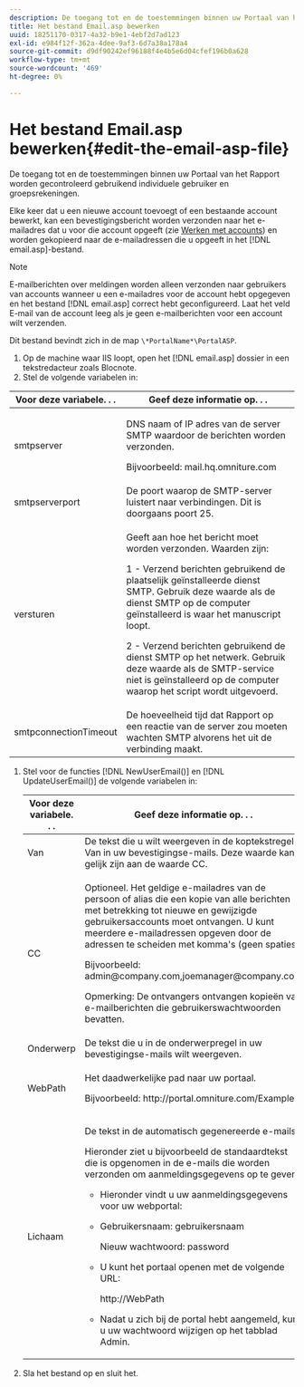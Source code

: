 ```yaml
---
description: De toegang tot en de toestemmingen binnen uw Portaal van het Rapport worden gecontroleerd gebruikend individuele gebruiker en groepsrekeningen.
title: Het bestand Email.asp bewerken
uuid: 18251170-0317-4a32-b9e1-4ebf2d7ad123
exl-id: e984f12f-362a-4dee-9af3-6d7a38a178a4
source-git-commit: d9df90242ef96188f4e4b5e6d04cfef196b0a628
workflow-type: tm+mt
source-wordcount: '469'
ht-degree: 0%

---
```


# Het bestand Email.asp bewerken{#edit-the-email-asp-file}

De toegang tot en de toestemmingen binnen uw Portaal van het Rapport worden gecontroleerd gebruikend individuele gebruiker en groepsrekeningen.

Elke keer dat u een nieuwe account toevoegt of een bestaande account bewerkt, kan een bevestigingsbericht worden verzonden naar het e-mailadres dat u voor die account opgeeft (zie [Werken met accounts](../../../home/c-rpt-oview/c-admin-rpt/c-work-accts/c-work-accts.md#concept-c933a1940bda4a3489d61d8af315e45d)) en worden gekopieerd naar de e-mailadressen die u opgeeft in het [!DNL email.asp]-bestand.

>[!NOTE]
>
>E-mailberichten over meldingen worden alleen verzonden naar gebruikers van accounts wanneer u een e-mailadres voor de account hebt opgegeven en het bestand [!DNL email.asp] correct hebt geconfigureerd. Laat het veld E-mail van de account leeg als je geen e-mailberichten voor een account wilt verzenden.

Dit bestand bevindt zich in de map `\*PortalName*\PortalASP`.

1. Op de machine waar IIS loopt, open het [!DNL email.asp] dossier in een tekstredacteur zoals Blocnote.
1. Stel de volgende variabelen in:

<table id="table_44F52DA266364DF993C40678A28E0F0D"> 
 <thead> 
  <tr> 
   <th colname="col1" class="entry"> Voor deze variabele. . . </th> 
   <th colname="col2" class="entry"> Geef deze informatie op. . . </th> 
  </tr> 
 </thead>
 <tbody> 
  <tr> 
   <td colname="col1"> smtpserver </td> 
   <td colname="col2"> <p>DNS naam of IP adres van de server SMTP waardoor de berichten worden verzonden. </p> <p>Bijvoorbeeld: <span class="filepath"> mail.hq.omniture.com</span></p> </td> 
  </tr> 
  <tr> 
   <td colname="col1"> smtpserverport </td> 
   <td colname="col2"> De poort waarop de SMTP-server luistert naar verbindingen. Dit is doorgaans poort 25. </td> 
  </tr> 
  <tr> 
   <td colname="col1"> versturen </td> 
   <td colname="col2"> <p>Geeft aan hoe het bericht moet worden verzonden. Waarden zijn: </p> <p>1 - Verzend berichten gebruikend de plaatselijk geïnstalleerde dienst SMTP. Gebruik deze waarde als de dienst SMTP op de computer geïnstalleerd is waar het manuscript loopt. </p> <p>2 - Verzend berichten gebruikend de dienst SMTP op het netwerk. Gebruik deze waarde als de SMTP-service niet is geïnstalleerd op de computer waarop het script wordt uitgevoerd. </p> </td> 
  </tr> 
  <tr> 
   <td colname="col1"> smtpconnectionTimeout </td> 
   <td colname="col2">De hoeveelheid tijd dat <span class="wintitle"> Rapport</span> op een reactie van de server zou moeten wachten SMTP alvorens het uit de verbinding maakt. </td> 
  </tr> 
 </tbody> 
</table>

1. Stel voor de functies [!DNL NewUserEmail()] en [!DNL UpdateUserEmail()] de volgende variabelen in:

   <table id="table_91C5E36B84A94C4097EE5993592BE587"> 
   <thead> 
   <tr> 
      <th colname="col1" class="entry"> Voor deze variabele. . . </th> 
      <th colname="col2" class="entry"> Geef deze informatie op. . . </th> 
   </tr> 
   </thead>
   <tbody> 
   <tr> 
      <td colname="col1"> Van </td> 
      <td colname="col2">De tekst die u wilt weergeven in de koptekstregel Van in uw bevestigingse-mails. Deze waarde kan gelijk zijn aan de waarde <span class="wintitle"> CC</span>. </td> 
   </tr> 
   <tr> 
      <td colname="col1"> CC </td> 
      <td colname="col2"> <p>Optioneel. Het geldige e-mailadres van de persoon of alias die een kopie van alle berichten met betrekking tot nieuwe en gewijzigde gebruikersaccounts moet ontvangen. U kunt meerdere e-mailadressen opgeven door de adressen te scheiden met komma's (geen spaties). </p> <p>Bijvoorbeeld: <span class="filepath"> admin@company.com,joemanager@company.com</span></p> <p> <p>Opmerking:  De ontvangers ontvangen kopieën van e-mailberichten die gebruikerswachtwoorden bevatten. </p> </p> </td> 
   </tr> 
   <tr> 
      <td colname="col1"> Onderwerp </td> 
      <td colname="col2"> De tekst die u in de onderwerpregel in uw bevestigingse-mails wilt weergeven. </td> 
   </tr> 
   <tr> 
      <td colname="col1"> WebPath </td> 
      <td colname="col2"> <p>Het daadwerkelijke pad naar uw portaal. </p> <p>Bijvoorbeeld: <span class="filepath"> http://portal.omniture.com/Example</span></p> </td> 
   </tr> 
   <tr> 
      <td colname="col1"> Lichaam </td> 
      <td colname="col2"> <p>De tekst in de automatisch gegenereerde e-mails. </p> <p>Hieronder ziet u bijvoorbeeld de standaardtekst die is opgenomen in de e-mails die worden verzonden om aanmeldingsgegevens op te geven: 
      <ul id="ul_7FF2E7399AB64D279EC5794AB02C9749">
      <li id="li_7CBCC5CFF9E04776BBC893278785AEE7">Hieronder vindt u uw aanmeldingsgegevens voor uw webportal: </li>
      <li id="li_5346F0AB3568444B88117C295D8E99C5"><p>Gebruikersnaam: gebruikersnaam </p><p>Nieuw wachtwoord: password </p></li>
      <li id="li_B0D1FAE818BA42CF8546796800A1AA08"><p>U kunt het portaal openen met de volgende URL: </p><p><span class="filepath"> http://WebPath</span></p></li>
      <li id="li_7CD71EBDFA1D418F960040569CD511EB">Nadat u zich bij de portal hebt aangemeld, kunt u uw wachtwoord wijzigen op het tabblad <span class="wintitle"> Admin</span>. </li>
      </ul></p> </td> 
   </tr> 
   </tbody> 
   </table>

1. Sla het bestand op en sluit het.
